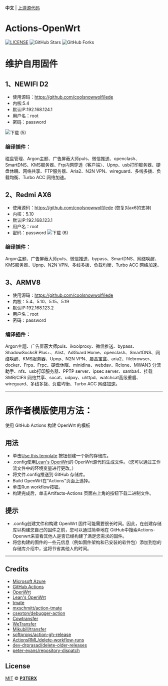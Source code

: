 **中文** | [上游源代码](https://github.com/P3TERX/Actions-OpenWrt)

# Actions-OpenWrt

[![LICENSE](https://img.shields.io/github/license/mashape/apistatus.svg?style=flat-square&label=LICENSE)](https://github.com/P3TERX/Actions-OpenWrt/blob/master/LICENSE)
![GitHub Stars](https://img.shields.io/github/stars/P3TERX/Actions-OpenWrt.svg?style=flat-square&label=Stars&logo=github)
![GitHub Forks](https://img.shields.io/github/forks/P3TERX/Actions-OpenWrt.svg?style=flat-square&label=Forks&logo=github)


# 维护自用固件
## 1、NEWIFI D2
- 使用源码：https://github.com/coolsnowwolf/lede
- 内核:5.4
- 默认IP:192.168.124.1
- 用户名：root
- 密码：password

![下载 (5)](https://user-images.githubusercontent.com/86181542/159106441-fdd3c90c-abd0-4f0c-8d5f-ddaa40819dab.png)
### 编译插件：
磁盘管理、Argon主题、广告屏蔽大师puls、微信推送、openclash、SmartDNS、KMS服务器、Frp内网穿透（客户端）、Upnp、usb打印服务器、硬盘休眠、网络共享、FTP服务器、Aria2、N2N VPN、wireguard、多线多拨、负载均衡、Turbo ACC 网络加速。

## 2、Redmi AX6
- 使用源码：https://github.com/coolsnowwolf/lede (恢复对ax6的支持)
- 内核：5.10
- 默认IP:192.168.123.1
- 用户名：root
- 密码：password
![下载 (6)](https://user-images.githubusercontent.com/86181542/159106907-30052d04-b1d1-4975-aa02-ebb699e3cf8d.png)

### 编译插件：
Argon主题、广告屏蔽大师puls、微信推送、bypass、SmartDNS、网络唤醒、KMS服务器、Upnp、N2N VPN、多线多拨、负载均衡、Turbo ACC 网络加速。


## 3、ARMV8
- 使用源码：https://github.com/coolsnowwolf/lede 
- 内核：5.4、5.10、5.15、5.19
- 默认IP:192.168.123.2
- 用户名：root
- 密码：password


### 编译插件：
Argon主题、广告屏蔽大师puls、ikoolproxy、微信推送、bypass、ShadowSocksR Plus+、Alist、AdGuard Home、openclash、SmartDNS、网络唤醒、KMS服务器、Upnp、N2N VPN、晨晶宝盒、aria2、filebrowser、docker、Frps、Frpc、硬盘休眠、minidlna、webdav、Rclone、MWAN3 分流助手、nfs、usb打印服务器、PPTP server、ipsec server、samba4、挂载 SMB/CIFS 网络共享、socat、udpxy、uhttpd、watchcat高级重启、wireguard、多线多拨、负载均衡、Turbo ACC 网络加速。


---------------------------

# 原作者模版使用方法：

使用 GitHub Actions 构建 OpenWrt 的模板

## 用法
- 单击[Use this template](https://github.com/P3TERX/Actions-OpenWrt/generate) 按钮创建一个新的存储库。
- .config使用[Lean's OpenWrt](https://github.com/coolsnowwolf/lede)的 OpenWrt源代码生成文件。（您可以通过工作流文件中的环境变量进行更改。）
- 将文件.config推送到 GitHub 存储库。
- Build OpenWrt在“Actions”页面上选择。
- 单击Run workflow按钮。
- 构建完成后，单击Artifacts-Actions 页面右上角的按钮下载二进制文件。

## 提示
- .config创建文件和构建 OpenWrt 固件可能需要很长时间。因此，在创建存储库以构建您自己的固件之前，您可以通过简单地在 GitHub中搜索Actions-Openwrt来查看其他人是否已经构建了满足您需求的固件。
- 将您构建的固件的一些元信息（例如固件架构和已安装的软件包）添加到您的存储库介绍中，这将节省其他人的时间。


--------------------------------------------------------------------------------------------------------------------------

## Credits

- [Microsoft Azure](https://azure.microsoft.com)
- [GitHub Actions](https://github.com/features/actions)
- [OpenWrt](https://github.com/openwrt/openwrt)
- [Lean's OpenWrt](https://github.com/coolsnowwolf/lede)
- [tmate](https://github.com/tmate-io/tmate)
- [mxschmitt/action-tmate](https://github.com/mxschmitt/action-tmate)
- [csexton/debugger-action](https://github.com/csexton/debugger-action)
- [Cowtransfer](https://cowtransfer.com)
- [WeTransfer](https://wetransfer.com/)
- [Mikubill/transfer](https://github.com/Mikubill/transfer)
- [softprops/action-gh-release](https://github.com/softprops/action-gh-release)
- [ActionsRML/delete-workflow-runs](https://github.com/ActionsRML/delete-workflow-runs)
- [dev-drprasad/delete-older-releases](https://github.com/dev-drprasad/delete-older-releases)
- [peter-evans/repository-dispatch](https://github.com/peter-evans/repository-dispatch)

## License

[MIT](https://github.com/P3TERX/Actions-OpenWrt/blob/main/LICENSE) © [**P3TERX**](https://p3terx.com)
